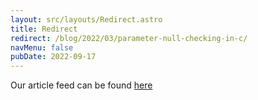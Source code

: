 ```yaml
---
layout: src/layouts/Redirect.astro
title: Redirect
redirect: /blog/2022/03/parameter-null-checking-in-c/
navMenu: false
pubDate: 2022-09-17
---
```

<div>
Our article feed can be found <a href="/blog/2022/03/parameter-null-checking-in-c/">here</a>
</div>

